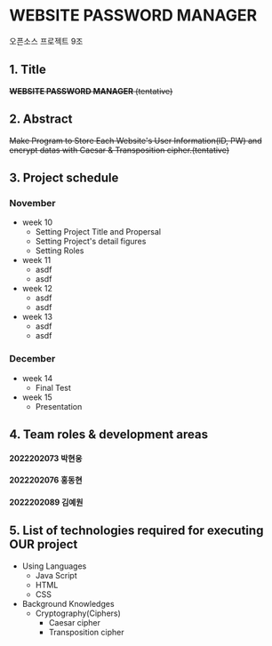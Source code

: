 # **WEBSITE PASSWORD MANAGER**
오픈소스 프로젝트 9조

## 1. Title
~~**WEBSITE PASSWORD MANAGER** (tentative)~~

## 2. Abstract
 ~~Make Program to Store Each Website's User Information(ID, PW) and encrypt datas with Caesar & Transposition cipher.(tentative)~~

## 3. Project schedule

### November
  * week 10
    - Setting Project Title and Propersal
    - Setting Project's detail figures
    - Setting Roles
  * week 11
    - asdf
    - asdf
  * week 12
    - asdf
    - asdf
  * week 13
    - asdf
    - asdf
### December
  * week 14
    - Final Test
  * week 15
    - Presentation

## 4. Team roles & development areas

#### 2022202073 박현웅

#### 2022202076 홍동현

#### 2022202089 김예원

## 5. List of technologies required for executing OUR project
* Using Languages
  - Java Script
  - HTML
  - CSS
* Background Knowledges
  - Cryptography(Ciphers)
    + Caesar cipher
    + Transposition cipher
